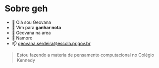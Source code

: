# Sobre geh 

- 👋 Olá sou Geovana
- 👀 Vim para **ganhar nota**
- 🌱 Geovana na area
- 💞️ Namoro
- 📫 geovana.serdeira@escola.pr.gov.br
>Estou fazendo a materia de pensamento computacional no Colégio Kennedy
<!---
gehfeitosa/gehfeitosa is a ✨ special ✨ repository because its `README.md` (this file) appears on your GitHub profile.
You can click the Preview link to take a look at your changes.
--->
